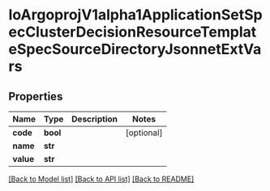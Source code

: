 # IoArgoprojV1alpha1ApplicationSetSpecClusterDecisionResourceTemplateSpecSourceDirectoryJsonnetExtVars

## Properties
Name | Type | Description | Notes
------------ | ------------- | ------------- | -------------
**code** | **bool** |  | [optional] 
**name** | **str** |  | 
**value** | **str** |  | 

[[Back to Model list]](../README.md#documentation-for-models) [[Back to API list]](../README.md#documentation-for-api-endpoints) [[Back to README]](../README.md)


